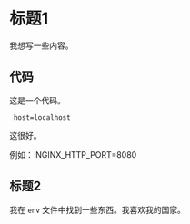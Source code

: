 # 标题1

我想写一些内容。

## 代码


这是一个代码。

`
host=localhost`

这很好。

例如： NGINX_HTTP_PORT=8080

## 标题2

我在 `env` 文件中找到一些东西。我喜欢我的国家。

